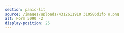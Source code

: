 ```yaml
---
section: panic-lit
source: /images/uploads/4312611910_310586d1fb_o.png
alt: Form 5090 -2
display-position: 25
---
```

